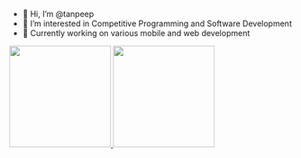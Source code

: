 - 👋 Hi, I’m @tanpeep
- 👀 I’m interested in Competitive Programming and Software Development
- 🌱 Currently working on various mobile and web development


<p align="left">
<a href="https://github.com/tanpeep">
  <img height="180em" src="https://github-readme-stats-eight-theta.vercel.app/api?username=tanpeep&show_icons=true&theme=algolia&include_all_commits=true&count_private=true"/>
  <img height="180em" src="https://github-readme-stats-eight-theta.vercel.app/api/top-langs/?username=tanpeep&layout=compact&langs_count=5&theme=algolia"/>
</a>
</p>

<!---
tanpeep/tanpeep is a ✨ special ✨ repository because its `README.md` (this file) appears on your GitHub profile.
You can click the Preview link to take a look at your changes.
--->
